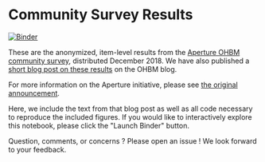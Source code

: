 # Community Survey Results

[![Binder](https://mybinder.org/badge_logo.svg)](https://mybinder.org/v2/gh/ohbm-aperture/community-survey/master?filepath=aperture_survey_blog.ipynb)

These are the anonymized, item-level results from the [Aperture OHBM community survey](https://www.ohbmbrainmappingblog.com/blog/aperture-ohbm-community-survey), distributed December 2018.
We have also published a [short blog post on these results]() on the OHBM blog.

For more information on the Aperture initiative, please see [the original announcement](https://www.ohbmbrainmappingblog.com/blog/announcing-aperture-the-ohbm-publishing-platform).

Here, we include the text from that blog post as well as all code necessary to reproduce the included figures.
If you would like to interactively explore this notebook, please click the "Launch Binder" button.

Question, comments, or concerns ?
Please open an issue !
We look forward to your feedback.
